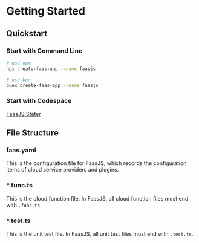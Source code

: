 # Getting Started

## Quickstart

### Start with Command Line

```bash
# use npm
npx create-faas-app --name faasjs

# use bun
bunx create-faas-app --name faasjs
```

### Start with Codespace

[FaasJS Stater](https://github.com/faasjs/starter)

## File Structure

### faas.yaml

This is the configuration file for FaasJS, which records the configuration items of cloud service providers and plugins.

### *.func.ts

This is the cloud function file. In FaasJS, all cloud function files must end with `.func.ts`.

### *.test.ts

This is the unit test file. In FaasJS, all unit test files must end with `.test.ts`.
